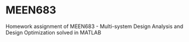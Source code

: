 # MEEN683
Homework assignment of MEEN683 - Multi-system Design Analysis and Design Optimization solved in MATLAB
